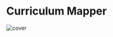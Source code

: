 # Curriculum Mapper

![cover](https://github.com/TimmyChan/curriculummapper/blob/main/docs/Quantum_Computing.gif?raw=true)

